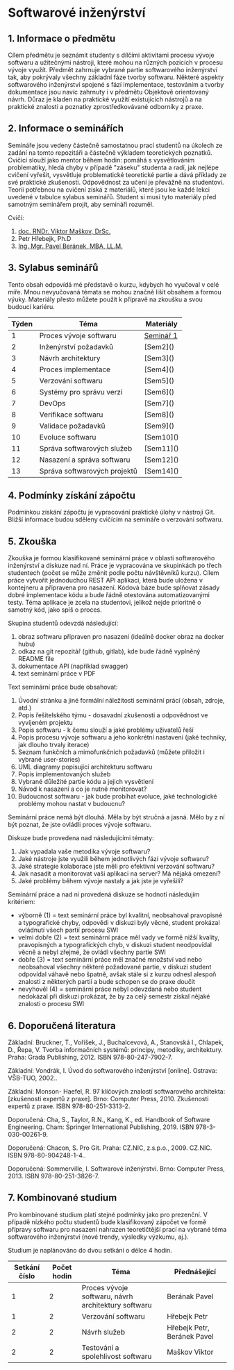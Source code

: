 # Softwarové inženýrství

## 1. Informace o předmětu

Cílem předmětu je seznámit studenty s dílčími aktivitami procesu vývoje softwaru a užitečnými nástroji, které mohou na různých pozicích v procesu vývoje využít. Předmět zahrnuje vybrané partie softwarového inženýrství tak, aby pokrývaly všechny základní fáze tvorby softwaru. Některé aspekty softwarového inženýrství spojené s fází implementace, testováním a tvorby dokumentace jsou navíc zahrnuty i v předmětu Objektově orientovaný návrh. Důraz je kladen na praktické využití existujících nástrojů a na praktické znalosti a poznatky zprostředkovávané odborníky z praxe.

## 2. Informace o seminářích

Semináře jsou vedeny částečně samostatnou prací studentů na úkolech ze zadání na tomto repozitáři a částečně výkladem teoretických poznatků. Cvičící slouží jako mentor během hodin: pomáhá s vysvětlováním problematiky, hledá chyby v případě "záseku" studenta a radí, jak nejlépe cvičení vyřešit, vysvětluje problematické teoretické partie a dává příklady ze své praktické zkušenosti. Odpovědnost za učení je převážně na studentovi. Teorii potřebnou na cvičení získá z materiálů, které jsou ke každé lekci uvedené v tabulce sylabus seminářů. Student si musí tyto materiály před samotným seminářem projít, aby semináři rozuměl.

Cvičí:
1. [doc. RNDr. Viktor Maškov, DrSc.](https://ki.ujep.cz/cs/personalni-slozeni/viktor-maskov/)
2. Petr Hřebejk, Ph.D
3. [Ing. Mgr. Pavel Beránek, MBA, LL.M.](https://ki.ujep.cz/cs/personalni-slozeni/pavel-beranek/)

## 3. Sylabus seminářů

Tento obsah odpovídá mé představě o kurzu, kdybych ho vyučoval v celé míře. Mnou nevyučovaná témata se mohou značně lišit obsahem a formou výuky. Materiály přesto můžete použít k přípravě na zkoušku a svou budoucí kariéru.

<table>
    <thead>
        <tr>
            <th>Týden</th><th>Téma</th><th>Materiály</th>
        </tr>
    </thead>
    <tbody>
        <tr>
            <td>1</td><td>Proces vývoje softwaru</td><td><a href="./sem1/README.md">Seminář 1</a></td>
        </tr>
        <tr>
            <td>2</td><td>Inženýrství požadavků</td><td>[Sem2]()</td>
        </tr>
        <tr>
            <td>3</td><td>Návrh architektury</td><td>[Sem3]()</td>
        </tr>
        <tr>
            <td>4</td><td>Proces implementace</td><td>[Sem4]()</td>
        </tr>
        <tr>
            <td>5</td><td>Verzování softwaru</td><td>[Sem5]()</td>
        </tr>
        <tr>
            <td>6</td><td>Systémy pro správu verzí</td><td>[Sem6]()</td>
        </tr>
        <tr>
            <td>7</td><td>DevOps</td><td>[Sem7]()</td>
        </tr>
        <tr>
            <td>8</td><td>Verifikace softwaru</td><td>[Sem8]()</td>
        </tr>
        <tr>
            <td>9</td><td>Validace požadavků</td><td>[Sem9]()</td>
        </tr>
        <tr>
            <td>10</td><td>Evoluce softwaru</td><td>[Sem10]()</td>
        </tr>
        <tr>
            <td>11</td><td>Správa softwarových služeb</td><td>[Sem11]()</td>
        </tr>
        <tr>
            <td>12</td><td>Nasazení a správa softwaru</td><td>[Sem12]()</td>
        </tr>
        <tr>
            <td>13</td><td>Správa softwarových projektů</td><td>[Sem14]()</td>
        </tr>
    </tbody>
</table>

## 4. Podmínky získání zápočtu

Podmínkou získání zápočtu je vypracování praktické úlohy v nástroji Git. Bližší informace budou sděleny cvičícím na semináře o verzování softwaru.

## 5. Zkouška

Zkouška je formou klasifikované seminární práce v oblasti softwarového inženýrství a diskuze nad ní. Práce je vypracována ve skupinkách po třech studentech (počet se může změnit podle počtu návštěvníků kurzu). Cílem práce vytvořit jednoduchou REST API aplikaci, která bude uložena v kontejneru a připravena pro nasazení. Kódová báze bude splňovat zásady dobré implementace kódu a bude řádně otestována automatizovanými testy. Téma aplikace je zcela na studentovi, jelikož nejde prioritně o samotný kód, jako spíš o proces.

Skupina studentů odevzdá následující:
1. obraz softwaru připraven pro nasazení (ideálně docker obraz na docker hubu)
2. odkaz na git repozitář (github, gitlab), kde bude řádně vyplněný README file
3. dokumentace API (například swagger)
4. text seminární práce v PDF

Text seminární práce bude obsahovat:
1. Úvodní stránku a jiné formální náležitosti seminární prácí (obsah, zdroje, atd.)
2. Popis řešitelského týmu - dosavadní zkušenosti a odpovědnost ve vyvíjeném projektu
3. Popis softwaru - k čemu slouží a jaké problémy uživatelů řeší
4. Popis procesu vývoje softwaru a jeho konkrétní nastavení (jaké techniky, jak dlouho trvaly iterace)
5. Seznam funkčních a mimofunkčních požadavků (můžete přiložit i vybrané user-stories)
6. UML diagramy popisující architekturu softwaru
7. Popis implementovaných služeb
8. Vybrané důležité partie kódu a jejich vysvětlení
9. Návod k nasazení a co je nutné monitorovat?
10. Budoucnost softwaru - jak bude probíhat evoluce, jaké technologické problémy mohou nastat v budoucnu?

Seminární práce nemá být dlouhá. Měla by být stručná a jasná. Mělo by z ní být poznat, že jste ovládli proces vývoje softwaru.

Diskuze bude provedena nad následujícími tématy:
1. Jak vypadala vaše metodika vývoje softwaru?
2. Jaké nástroje jste využili během jednotlivých fází vývoje softwaru?
3. Jaké strategie kolaborace jste měli pro efektivní verzování softwaru?
4. Jak nasadit a monitorovat vaši aplikaci na server? Má nějaká omezení?
5. Jaké problémy během vývoje nastaly a jak jste je vyřešili?

Seminární práce a nad ní provedená diskuze se hodnotí následujím kritériem:
* výborně (1) = text seminární práce byl kvalitní, neobsahoval pravopisné a typografické chyby, odpovědi v diskuzi byly věcné, student prokázal ovládnutí všech partií procesu SWI
* velmi dobře (2) = text seminární práce měl vady ve formě nižší kvality, pravopisných a typografických chyb, v diskuzi student neodpovídal věcně a nebyl zřejmé, že ovládl všechny partie SWI
* dobře (3) = text seminární práce měl značné množství vad nebo neobsahoval všechny některé požadované partie, v diskuzi student odpovídal váhavě nebo špatně, avšak stále si z kurzu odnesl alespoň znalosti z některých partií a bude schopen se do praxe doučit
* nevyhověl (4) = seminární práce nebyl odevzdaná nebo student nedokázal při diskuzi prokázat, že by za celý semestr získal nějaké znalosti o procesu SWI

## 6. Doporučená literatura

Základní: Bruckner, T., Voříšek, J., Buchalcevová, A., Stanovská I., Chlapek, D., Řepa, V. Tvorba informačních systémů: principy, metodiky, architektury. Praha: Grada Publishing, 2012. ISBN 978-80-247-7902-7.

Základní: Vondrák, I. Úvod do softwarového inženýrství [online]. Ostrava: VŠB-TUO, 2002..

Základní: Monson- Haefel, R. 97 klíčových znalostí softwarového architekta: [zkušenosti expertů z praxe]. Brno: Computer Press, 2010. Zkušenosti expertů z praxe. ISBN 978-80-251-3313-2.

Doporučená: Cha, S., Taylor, R.N., Kang, K., ed. Handbook of Software Engineering. Cham: Springer International Publishing, 2019. ISBN 978-3-030-00261-9.

Doporučená: Chacon, S. Pro Git. Praha: CZ.NIC, z.s.p.o., 2009. CZ.NIC. ISBN 978-80-904248-1-4..

Doporučená: Sommerville, I. Softwarové inženýrství. Brno: Computer Press, 2013. ISBN 978-80-251-3826-7.

## 7. Kombinované studium

Pro kombinované studium platí stejné podmínky jako pro prezenční. V případě nízkého počtu studentů bude klasifikovaný zápočet ve formě přípravy softwaru pro nasazení nahrazen teoretičtější prací na vybrané téma softwarového inženýrství (nové trendy, výsledky výzkumu, aj.).

Studium je naplánováno do dvou setkání o délce 4 hodin.

<table>
    <thead>
        <tr>
            <th>Setkání číslo</th><th>Počet hodin</th><th>Téma</th><th>Přednášející</th>
        </tr>
    </thead>
    <tbody>
        <tr>
            <td>1</td><td>2</td><td>Proces vývoje softwaru, návrh architektury softwaru</td><td>Berának Pavel</td>
        </tr>
        <tr>
            <td>1</td><td>2</td><td>Verzování softwaru</td><td>Hřebejk Petr</td>
        </tr>
        <tr>
            <td>2</td><td>2</td><td>Návrh služeb</td><td>Hřebejk Petr, Beránek Pavel</td>
        </tr>
        <tr>
            <td>2</td><td>2</td><td>Testování a spolehlivost softwaru</td><td>Maškov Viktor</td>
        </tr>
    </tbody>
</table>
